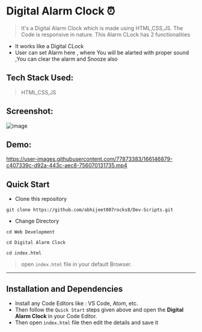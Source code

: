 # Digital Alarm Clock ⏰
> It's a Digital Alarm Clock which is made using HTML,CSS,JS. The Code is responsive in nature. This Alarm CLock has 2 functionalities 
- It works like a Digital CLock
- User can set Alarm here , where You will be alarted with proper sound ,You can clear the alarm and Snooze also

## Tech Stack Used:
> HTML,CSS,JS

## Screenshot:
![image](https://user-images.githubusercontent.com/77873383/166146871-57543152-5198-4db5-9399-04e0d1635501.png)

## Demo:


https://user-images.githubusercontent.com/77873383/166146879-c407339c-d92a-443c-aec8-756070131735.mp4


## **Quick Start**
- Clone this repository

``` 
git clone https://github.com/abhijeet007rocks8/Dev-Scripts.git
```
- Change Directory

```
cd Web Development
```
```
cd Digital Alarm Clock
```
```
cd index.html
```
> open ```index.html``` file in your default Browser.
---
## **Installation and Dependencies**
- Install any Code Editors like : VS Code, Atom, etc.
- Then follow the ```Quick Start``` steps given above and open the **Digital Alarm Clock** in your Code Editor.
- Then open ```index.html``` file then edit the details and save it 
